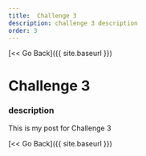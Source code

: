 ```yaml
---
title:  Challenge 3
description: challenge 3 description
order: 3
---
```


[&lt;&lt; Go Back]({{ site.baseurl }})

# Challenge 3
### description

This is my post for Challenge 3

[&lt;&lt; Go Back]({{ site.baseurl }})
